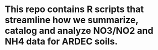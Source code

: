 # This repo contains R scripts that streamline how we summarize, catalog and analyze NO3/NO2 and NH4 data for ARDEC soils.
